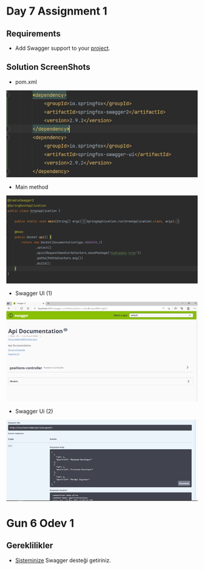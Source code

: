 # Day 7 Assignment 1

## Requirements

- Add Swagger support to your [project](https://github.com/jokerinya2013/javaReact/tree/master/hrms).

## Solution ScreenShots

- pom.xml

![SS of pom.xml](pom-1.jpg)

- Main method

![SS of Main class](code-1.jpg)

- Swagger UI (1)

![SS of SwaggerUI-1](ui-1.jpg)

- Swagger Ui (2)

![SS of SwaggerUI-2](ui-2.jpg)

# Gun 6 Odev 1

## Gereklilikler

- [Sisteminize](https://github.com/jokerinya2013/javaReact/tree/master/hrms) Swagger desteği getiriniz.
